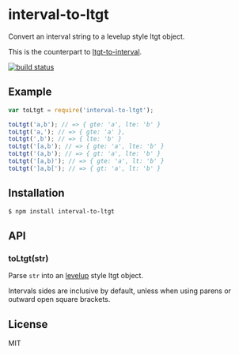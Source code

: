 
# interval-to-ltgt

  Convert an interval string to a levelup style ltgt object.

  This is the counterpart to [ltgt-to-interval](https://npmjs.org/package/ltgt-to-interval).

  [![build status](https://secure.travis-ci.org/nowsecure/interval-to-ltgt.svg)](http://travis-ci.org/nowsecure/interval-to-ltgt)

## Example

```js
var toLtgt = require('interval-to-ltgt');

toLtgt('a,b'); // => { gte: 'a', lte: 'b' }
toLtgt('a,'); // => { gte: 'a' },
toLtgt(',b'); // => { lte: 'b' }
toLtgt('[a,b'); // => { gte: 'a', lte: 'b' }
toLtgt('(a,b'); // => { gt: 'a', lte: 'b' }
toLtgt('[a,b)'); // => { gte: 'a', lt: 'b' }
toLtgt(']a,b['); // => { gt: 'a', lt: 'b' }
```

## Installation

```bash
$ npm install interval-to-ltgt
```

## API

### toLtgt(str)

  Parse `str` into an [levelup](https://npmjs.org/package/levelup) style ltgt object.

  Intervals sides are inclusive by default, unless when using parens or
  outward open square brackets.

## License

  MIT

